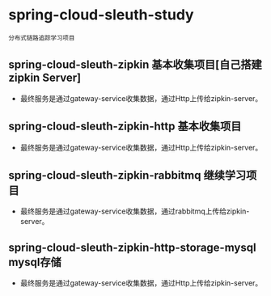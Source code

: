 # spring-cloud-sleuth-study
    分布式链路追踪学习项目
## spring-cloud-sleuth-zipkin 基本收集项目[自己搭建zipkin Server]
*    最终服务是通过gateway-service收集数据，通过Http上传给zipkin-server。
## spring-cloud-sleuth-zipkin-http 基本收集项目
*    最终服务是通过gateway-service收集数据，通过Http上传给zipkin-server。   
## spring-cloud-sleuth-zipkin-rabbitmq 继续学习项目
*    最终服务是通过gateway-service收集数据，通过rabbitmq上传给zipkin-server。 

## spring-cloud-sleuth-zipkin-http-storage-mysql mysql存储
*    最终服务是通过gateway-service收集数据，通过Http上传给zipkin-server。  
